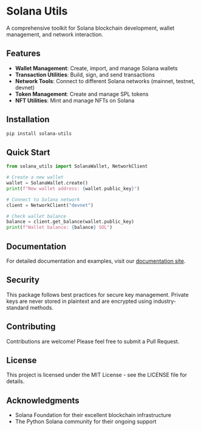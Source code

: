 # Solana Utils

A comprehensive toolkit for Solana blockchain development, wallet management, and network interaction.

## Features

- **Wallet Management**: Create, import, and manage Solana wallets
- **Transaction Utilities**: Build, sign, and send transactions
- **Network Tools**: Connect to different Solana networks (mainnet, testnet, devnet)
- **Token Management**: Create and manage SPL tokens
- **NFT Utilities**: Mint and manage NFTs on Solana

## Installation

```bash
pip install solana-utils
```

## Quick Start

```python
from solana_utils import SolanaWallet, NetworkClient

# Create a new wallet
wallet = SolanaWallet.create()
print(f"New wallet address: {wallet.public_key}")

# Connect to Solana network
client = NetworkClient("devnet")

# Check wallet balance
balance = client.get_balance(wallet.public_key)
print(f"Wallet balance: {balance} SOL")
```

## Documentation

For detailed documentation and examples, visit our [documentation site](https://solana-utils.readthedocs.io/).

## Security

This package follows best practices for secure key management. Private keys are never stored in plaintext and are encrypted using industry-standard methods.

## Contributing

Contributions are welcome! Please feel free to submit a Pull Request.

## License

This project is licensed under the MIT License - see the LICENSE file for details.

## Acknowledgments

- Solana Foundation for their excellent blockchain infrastructure
- The Python Solana community for their ongoing support 